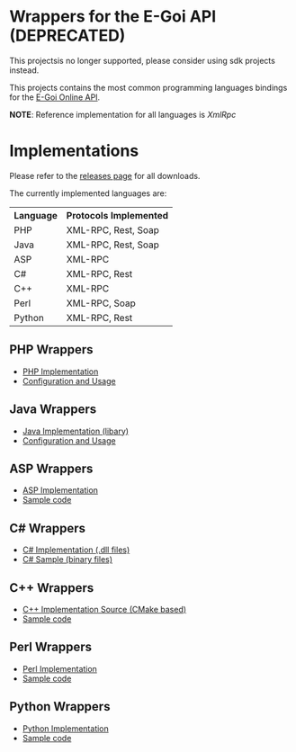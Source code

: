 Wrappers for the E-Goi API (DEPRECATED)
=================================================

This projectsis no longer supported, please consider using sdk projects instead.

This projects contains the most common programming languages bindings for the [E-Goi Online API](http://www.e-goi.com/en/recursos/api/).

**NOTE**: Reference implementation for all languages is *XmlRpc*

Implementations
===============

Please refer to the [releases page](https://github.com/E-goi/e-goi-wrappers/releases/) for all downloads.

The currently implemented languages are:

<table>
  <tr>
    <th>Language</th>
    <th>Protocols Implemented</th>
  </tr>
  <tr>
    <td>PHP</td>
    <td>XML-RPC, Rest, Soap</td>
  </tr>
  <tr>
    <td>Java</td>
    <td>XML-RPC, Rest, Soap</td>
  </tr>
  <tr>
    <td>ASP</td>
    <td>XML-RPC</td>
  </tr>
  <tr>
    <td>C#</td>
    <td>XML-RPC, Rest</td>
  </tr>
  <tr>
    <td>C++</td>
    <td>XML-RPC</td>
  </tr>
  <tr>
    <td>Perl</td>
    <td>XML-RPC, Soap</td>
  </tr>
  <tr>
    <td>Python</td>
    <td>XML-RPC, Rest</td>
  </tr>
</table>

PHP Wrappers
------------


  * [PHP Implementation](https://github.com/E-goi/e-goi-wrappers/releases/download/v0.3.2/e-goi-wrapper-php-0.3.2.zip)
  * [Configuration and Usage](https://github.com/E-goi/e-goi-wrappers/wiki/PHP---Configuration-and-Usage)

Java Wrappers
---------------

  * [Java Implementation (libary)](https://github.com/E-goi/e-goi-wrappers/releases/download/v0.3.2/e-goi-wrapper-java-0.3.2.zip)
  * [Configuration and Usage](https://github.com/E-goi/e-goi-wrappers/wiki/Java---Configuration-and-Usage)

ASP Wrappers
---------------

  * [ASP Implementation](https://github.com/E-goi/e-goi-wrappers/releases/download/v0.3.2/e-goi-wrapper-asp-0.3.2.zip)
  * [Sample code](https://github.com/E-goi/e-goi-wrappers/blob/master/e-goi-wrapper-asp/example.asp)

C# Wrappers
---------------

  * [C# Implementation (.dll files)](https://github.com/E-goi/e-goi-wrappers/releases/download/v0.3.2/e-goi-wrapper-csharp-0.3.2.zip)
  * [C# Sample (binary files)](https://github.com/E-goi/e-goi-wrappers/releases/download/v0.3.2/e-goi-wrapper-csharp-0.3.2-sample-bin.zip)

C++ Wrappers
---------------

  * [C++ Implementation Source (CMake based)](https://github.com/E-goi/e-goi-wrappers/releases/download/v0.3.2/e-goi-wrapper-cpp-0.3.2.zip)
  * [Sample code](https://github.com/E-goi/e-goi-wrappers/blob/master/e-goi-wrapper-cpp/test/main.cpp)
  
Perl Wrappers
---------------

  * [Perl Implementation](https://github.com/E-goi/e-goi-wrappers/releases/download/v0.3.2/e-goi-wrapper-perl-0.3.2.zip)
  * [Sample code](https://github.com/E-goi/e-goi-wrappers/blob/master/e-goi-wrapper-perl/example.pl)
  
Python Wrappers
---------------

  * [Python Implementation](https://github.com/E-goi/e-goi-wrappers/releases/download/v0.3.2/e-goi-wrapper-python-0.3.2.zip)
  * [Sample code](https://github.com/E-goi/e-goi-wrappers/blob/master/e-goi-wrapper-python/example.py)
